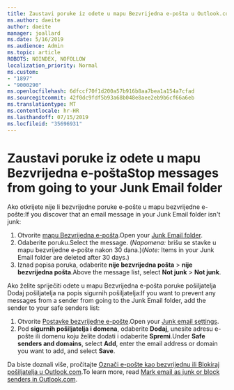 ```yaml
---
title: Zaustavi poruke iz odete u mapu Bezvrijedna e-pošta u Outlook.com
ms.author: daeite
author: daeite
manager: joallard
ms.date: 5/16/2019
ms.audience: Admin
ms.topic: article
ROBOTS: NOINDEX, NOFOLLOW
localization_priority: Normal
ms.custom:
- "1897"
- "9000290"
ms.openlocfilehash: 6dfccf70f1d200a57b916b8aa7bea1a154a7cfad
ms.sourcegitcommit: 42f0dc9fdf5b93a68b048e8aee2eb9b6cf66a6eb
ms.translationtype: MT
ms.contentlocale: hr-HR
ms.lasthandoff: 07/15/2019
ms.locfileid: "35696931"
---
```

# <a name="stop-messages-from-going-to-your-junk-email-folder"></a><span data-ttu-id="cdb19-102">Zaustavi poruke iz odete u mapu Bezvrijedna e-pošta</span><span class="sxs-lookup"><span data-stu-id="cdb19-102">Stop messages from going to your Junk Email folder</span></span>

<span data-ttu-id="cdb19-103">Ako otkrijete nije li bezvrijedne poruke e-pošte u mapu bezvrijedne e-pošte:</span><span class="sxs-lookup"><span data-stu-id="cdb19-103">If you discover that an email message in your Junk Email folder isn't junk:</span></span>

1. <span data-ttu-id="cdb19-104">Otvorite [mapu Bezvrijedna e-pošta](https://outlook.live.com/mail/junkemail).</span><span class="sxs-lookup"><span data-stu-id="cdb19-104">Open your [Junk Email folder](https://outlook.live.com/mail/junkemail).</span></span>
1. <span data-ttu-id="cdb19-105">Odaberite poruku.</span><span class="sxs-lookup"><span data-stu-id="cdb19-105">Select the message.</span></span> <span data-ttu-id="cdb19-106">(*Napomena:* brišu se stavke u mapu bezvrijedne e-pošte nakon 30 dana.)</span><span class="sxs-lookup"><span data-stu-id="cdb19-106">(*Note:* Items in your Junk Email folder are deleted after 30 days.)</span></span>
1. <span data-ttu-id="cdb19-107">Iznad popisa poruka, odaberite **nije bezvrijedna pošta** > **nije bezvrijedna pošta**.</span><span class="sxs-lookup"><span data-stu-id="cdb19-107">Above the message list, select **Not junk** > **Not junk**.</span></span>

<span data-ttu-id="cdb19-108">Ako želite spriječiti odete u mapu Bezvrijedna e-pošta poruke pošiljatelja Dodaj pošiljatelja na popis sigurnih pošiljatelja:</span><span class="sxs-lookup"><span data-stu-id="cdb19-108">If you want to prevent any messages from a sender from going to the Junk Email folder, add the sender to your safe senders list:</span></span>

1. <span data-ttu-id="cdb19-109">Otvorite [Postavke bezvrijedne e-pošte](https://go.microsoft.com/fwlink/?linkid=2035804).</span><span class="sxs-lookup"><span data-stu-id="cdb19-109">Open your [Junk email settings](https://go.microsoft.com/fwlink/?linkid=2035804).</span></span>
1. <span data-ttu-id="cdb19-110">Pod **sigurnih pošiljatelja i domena**, odaberite **Dodaj**, unesite adresu e-pošte ili domenu koju želite dodati i odaberite **Spremi**.</span><span class="sxs-lookup"><span data-stu-id="cdb19-110">Under **Safe senders and domains**, select **Add**, enter the email address or domain you want to add, and select **Save**.</span></span>

<span data-ttu-id="cdb19-111">Da biste doznali više, pročitajte [Označi e-pošte kao bezvrijednu ili Blokiraj pošiljatelja u Outlook.com](https://support.office.com/article/a3ece97b-82f8-4a5e-9ac3-e92fa6427ae4?wt.mc_id=Office_Outlook_com_Alchemy).</span><span class="sxs-lookup"><span data-stu-id="cdb19-111">To learn more, read [Mark email as junk or block senders in Outlook.com](https://support.office.com/article/a3ece97b-82f8-4a5e-9ac3-e92fa6427ae4?wt.mc_id=Office_Outlook_com_Alchemy).</span></span>
